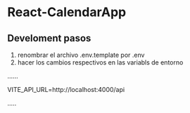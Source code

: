 # React-CalendarApp

## Develoment pasos

1. renombrar el archivo .env.template por .env
2. hacer los cambios respectivos en las variabls de entorno

......

VITE_API_URL=http://localhost:4000/api

.....
